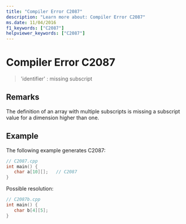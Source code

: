 ```yaml
---
title: "Compiler Error C2087"
description: "Learn more about: Compiler Error C2087"
ms.date: 11/04/2016
f1_keywords: ["C2087"]
helpviewer_keywords: ["C2087"]
---
```

# Compiler Error C2087

> 'identifier' : missing subscript

## Remarks

The definition of an array with multiple subscripts is missing a subscript value for a dimension higher than one.

## Example

The following example generates C2087:

```cpp
// C2087.cpp
int main() {
   char a[10][];   // C2087
}
```

Possible resolution:

```cpp
// C2087b.cpp
int main() {
   char b[4][5];
}
```

